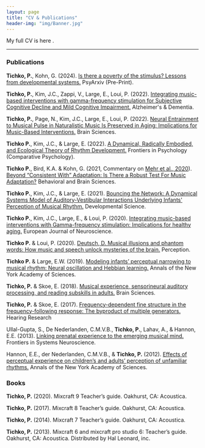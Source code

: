 ```yaml
---
layout: page
title: "CV & Publications"
header-img: "img/Banner.jpg"
---
```


My full CV is here <a href="/CV/PT_CV_2022.pdf" target="_blank"><i class="fa fa-file-text fa-md"></i></a>.

___

### Publications

**Tichko, P.**, Kohn, G. (2024). [Is there a poverty of the stimulus? Lessons from developmental systems.](https://osf.io/preprints/psyarxiv/5t42s) PsyArxiv (Pre-Print).

**Tichko, P.**, Kim, J.C., Zappi, V., Large, E., Loui, P. (2022). [Integrating music-based interventions with gamma-frequency stimulation for Subjective Cognitive Decline and Mild Cognitive Impairment.](https://alz-journals.onlinelibrary.wiley.com/doi/abs/10.1002/alz.062532) Alzheimer's & Dementia.

**Tichko, P.**, Page, N., Kim, J.C., Large, E., Loui, P. (2022). [Neural Entrainment to Musical Pulse in Naturalistic Music Is Preserved in Aging: Implications for Music-Based Interventions.](https://www.mdpi.com/2076-3425/12/12/1676) Brain Sciences.

**Tichko P.**, Kim, J.C., & Large, E. (2022). [A Dynamical, Radically Embodied, and Ecological Theory of Rhythm Development.](https://www.frontiersin.org/articles/10.3389/fpsyg.2022.653696/full) Frontiers in Psychology (Comparative Psychology).

**Tichko P.**, Bird, K.A. & Kohn, G. (2021, Commentary on [Mehr et al., 2020](https://www.cambridge.org/core/journals/behavioral-and-brain-sciences/article/origins-of-music-in-credible-signaling/82D36C04DA04D96AD9A77EEAF4BBFB34)). [Beyond “Consistent With” Adaptation: Is There a Robust Test For Music Adaptation?](https://www.cambridge.org/core/journals/behavioral-and-brain-sciences/article/beyond-consistent-with-adaptation-is-there-a-robust-test-for-music-adaptation/744A88E0A16328BA302FD0D2349C140E) Behavioral and Brain Sciences.

**Tichko P.**, Kim, J.C., & Large, E. (2021). [Bouncing the Network: A Dynamical Systems Model of Auditory-Vestibular Interactions Underlying Infants' Perception of Musical Rhythm.](https://onlinelibrary.wiley.com/doi/10.1111/desc.13103) Developmental Science. 

**Tichko P.**, Kim, J.C., Large, E., & Loui, P. (2020). [Integrating music-based interventions with Gamma-frequency stimulation: Implications for healthy aging.](https://onlinelibrary.wiley.com/doi/abs/10.1111/ejn.15059?af=R) European Journal of Neuroscience.

**Tichko P.** & Loui, P. (2020). [Deutsch, D. Musical illusions and phantom words: How music and speech unlock mysteries of the brain.](https://doi.org/10.1177/0301006620924926) Perception.

**Tichko P.** & Large, E.W. (2019). [Modeling infants’ perceptual narrowing to musical rhythm: Neural oscillation and Hebbian learning.](https://doi.org/10.1111/nyas.14050) Annals of the New York Academy of Sciences.

**Tichko, P.** & Skoe, E. (2018). [Musical experience, sensorineural auditory processing, and reading subskills in adults.](https://doi.org/10.3390/brainsci8050077) Brain Sciences.

**Tichko, P.** & Skoe, E. (2017). [Frequency-dependent fine structure in the frequency-following response: The byproduct of multiple generators.](https://doi.org/10.1016/j.heares.2017.01.014) Hearing Research

Ullal-Gupta, S., De Nederlanden, C.M.V.B., **Tichko, P.**, Lahav, A., & Hannon, E.E. (2013). [Linking prenatal experience to the emerging musical mind.](https://doi.org/10.3389/fnsys.2013.00048) Frontiers in Systems Neuroscience.  
 
Hannon, E.E., der Nederlanden, C.M.V.B., & **Tichko, P.** (2012). [Effects of perceptual experience on children’s and adults’ perception of unfamiliar rhythms.](https://doi.org/10.1111/j.1749-6632.2012.06466.x) Annals of the New York Academy of Sciences. 

### Books

__Tichko, P.__ (2020). Mixcraft 9 Teacher’s guide. Oakhurst, CA: Acoustica.

__Tichko, P.__ (2017). Mixcraft 8 Teacher’s guide. Oakhurst, CA: Acoustica.

__Tichko, P.__ (2014). Mixcraft 7 Teacher’s guide. Oakhurst, CA: Acoustica.

__Tichko, P.__ (2013). Mixcraft 6 and mixcraft pro studio 6: Teacher’s guide. Oakhurst, CA: Acoustica. Distributed by Hal Leonard, inc.

